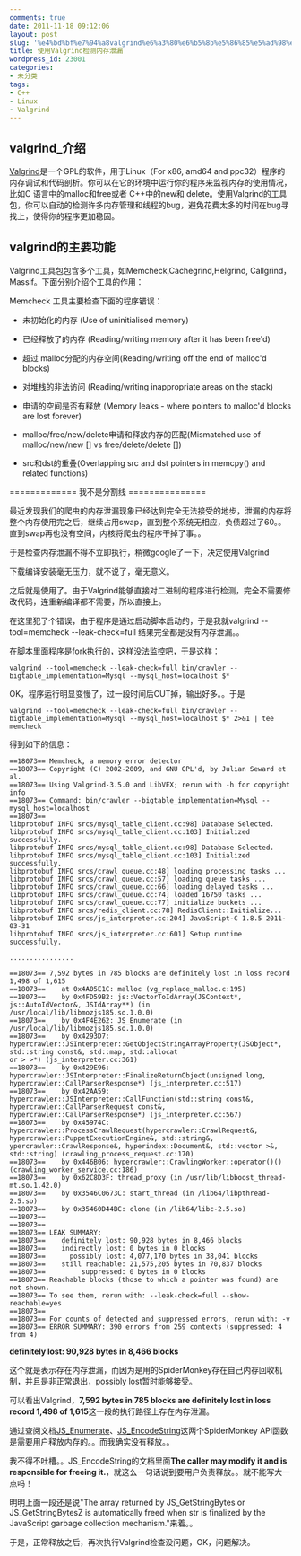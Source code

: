 ```yaml
---
comments: true
date: 2011-11-18 09:12:06
layout: post
slug: '%e4%bd%bf%e7%94%a8valgrind%e6%a3%80%e6%b5%8b%e5%86%85%e5%ad%98%e6%b3%84%e6%bc%8f'
title: 使用Valgrind检测内存泄漏
wordpress_id: 23001
categories:
- 未分类
tags:
- C++
- Linux
- Valgrind
---
```


## valgrind_介绍




[Valgrind](http://valgrind.org/)是一个GPL的软件，用于Linux（For x86, amd64 and ppc32）程序的内存调试和代码剖析。你可以在它的环境中运行你的程序来监视内存的使用情况，比如C 语言中的malloc和free或者 C++中的new和 delete。使用Valgrind的工具包，你可以自动的检测许多内存管理和线程的bug，避免花费太多的时间在bug寻找上，使得你的程序更加稳固。




## valgrind的主要功能




Valgrind工具包包含多个工具，如Memcheck,Cachegrind,Helgrind, Callgrind，Massif。下面分别介绍个工具的作用：




Memcheck 工具主要检查下面的程序错误：






  * 未初始化的内存 (Use of uninitialised memory)


  * 已经释放了的内存 (Reading/writing memory after it has been free'd)


  * 超过 malloc分配的内存空间(Reading/writing off the end of malloc'd blocks)


  * 对堆栈的非法访问 (Reading/writing inappropriate areas on the stack)


  * 申请的空间是否有释放 (Memory leaks - where pointers to malloc'd blocks are lost forever)


  * malloc/free/new/delete申请和释放内存的匹配(Mismatched use of malloc/new/new [] vs free/delete/delete [])


  * src和dst的重叠(Overlapping src and dst pointers in memcpy() and related functions)




============= 我不是分割线 ===============




最近发现我们的爬虫的内存泄漏现象已经达到完全无法接受的地步，泄漏的内存将整个内存使用完之后，继续占用swap，直到整个系统无相应，负债超过了60。。直到swap再也没有空间，内核将爬虫的程序干掉了事。。




于是检查内存泄漏不得不立即执行，稍微google了一下，决定使用Valgrind




下载编译安装毫无压力，就不说了，毫无意义。




之后就是使用了。由于Valgrind能够直接对二进制的程序进行检测，完全不需要修改代码，连重新编译都不需要，所以直接上。  

在这里犯了个错误，由于程序是通过启动脚本启动的，于是我就valgrind --tool=memcheck --leak-check=full 结果完全都是没有内存泄漏。。  

在脚本里面程序是fork执行的，这样没法监控吧，于是这样：






    
    valgrind --tool=memcheck --leak-check=full bin/crawler --bigtable_implementation=Mysql --mysql_host=localhost $*







OK，程序运行明显变慢了，过一段时间后CUT掉，输出好多。。于是






    
    valgrind --tool=memcheck --leak-check=full bin/crawler --bigtable_implementation=Mysql --mysql_host=localhost $* 2>&1 | tee memcheck




得到如下的信息：



    
    ==18073== Memcheck, a memory error detector
    ==18073== Copyright (C) 2002-2009, and GNU GPL'd, by Julian Seward et al.
    ==18073== Using Valgrind-3.5.0 and LibVEX; rerun with -h for copyright info
    ==18073== Command: bin/crawler --bigtable_implementation=Mysql --mysql_host=localhost
    ==18073==
    libprotobuf INFO srcs/mysql_table_client.cc:98] Database Selected.
    libprotobuf INFO srcs/mysql_table_client.cc:103] Initialized successfully.
    libprotobuf INFO srcs/mysql_table_client.cc:98] Database Selected.
    libprotobuf INFO srcs/mysql_table_client.cc:103] Initialized successfully.
    libprotobuf INFO srcs/crawl_queue.cc:48] loading processing tasks ...
    libprotobuf INFO srcs/crawl_queue.cc:57] loading queue tasks ...
    libprotobuf INFO srcs/crawl_queue.cc:66] loading delayed tasks ...
    libprotobuf INFO srcs/crawl_queue.cc:74] loaded 16750 tasks ...
    libprotobuf INFO srcs/crawl_queue.cc:77] initialize buckets ...
    libprotobuf INFO srcs/redis_client.cc:78] RedisClient::Initialize...
    libprotobuf INFO srcs/js_interpreter.cc:204] JavaScript-C 1.8.5 2011-03-31
    libprotobuf INFO srcs/js_interpreter.cc:601] Setup runtime successfully.
    
    ................
    
    ==18073== 7,592 bytes in 785 blocks are definitely lost in loss record 1,498 of 1,615
    ==18073==    at 0x4A05E1C: malloc (vg_replace_malloc.c:195)
    ==18073==    by 0x4FD59B2: js::VectorToIdArray(JSContext*, js::AutoIdVector&, JSIdArray**) (in /usr/local/lib/libmozjs185.so.1.0.0)
    ==18073==    by 0x4F4E262: JS_Enumerate (in /usr/local/lib/libmozjs185.so.1.0.0)
    ==18073==    by 0x4293D7: hypercrawler::JSInterpreter::GetObjectStringArrayProperty(JSObject*, std::string const&, std::map, std::allocat
    or > >*) (js_interpreter.cc:361)
    ==18073==    by 0x429E96: hypercrawler::JSInterpreter::FinalizeReturnObject(unsigned long, hypercrawler::CallParserResponse*) (js_interpreter.cc:517)
    ==18073==    by 0x42AA59: hypercrawler::JSInterpreter::CallFunction(std::string const&, hypercrawler::CallParserRequest const&, hypercrawler::CallParserResponse*) (js_interpreter.cc:567)
    ==18073==    by 0x45974C: hypercrawler::ProcessCrawlRequest(hypercrawler::CrawlRequest&, hypercrawler::PuppetExecutionEngine&, std::string&, ypercrawler::CrawlResponse&, hyperindex::Document&, std::vector >&, std::string) (crawling_process_request.cc:170)
    ==18073==    by 0x446B06: hypercrawler::CrawlingWorker::operator()() (crawling_worker_service.cc:186)
    ==18073==    by 0x62C8D3F: thread_proxy (in /usr/lib/libboost_thread-mt.so.1.42.0)
    ==18073==    by 0x3546C0673C: start_thread (in /lib64/libpthread-2.5.so)
    ==18073==    by 0x35460D44BC: clone (in /lib64/libc-2.5.so)
    ==18073==
    ==18073==
    ==18073== LEAK SUMMARY:
    ==18073==    definitely lost: 90,928 bytes in 8,466 blocks
    ==18073==    indirectly lost: 0 bytes in 0 blocks
    ==18073==      possibly lost: 4,077,170 bytes in 38,041 blocks
    ==18073==    still reachable: 21,575,205 bytes in 70,837 blocks
    ==18073==         suppressed: 0 bytes in 0 blocks
    ==18073== Reachable blocks (those to which a pointer was found) are not shown.
    ==18073== To see them, rerun with: --leak-check=full --show-reachable=yes
    ==18073==
    ==18073== For counts of detected and suppressed errors, rerun with: -v
    ==18073== ERROR SUMMARY: 390 errors from 259 contexts (suppressed: 4 from 4)




**definitely lost: 90,928 bytes in 8,466 blocks**




这个就是表示存在内存泄漏，而因为是用的SpiderMonkey存在自己内存回收机制，并且是非正常退出，possibly lost暂时能够接受。




可以看出Valgrind，**7,592 bytes in 785 blocks are definitely lost in loss record 1,498 of 1,615**这一段的执行路径上存在内存泄漏。  

通过查阅文档[JS_Enumerate](https://developer.mozilla.org/en/SpiderMonkey/JSAPI_Reference/JS_Enumerate)、[JS_EncodeString](https://developer.mozilla.org/en/JS_GetStringBytes)这两个SpiderMonkey API函数是需要用户释放内存的。。而我确实没有释放。。




我不得不吐槽。。JS_EncodeString的文档里面**The caller may modify it and is responsible for freeing it.**，就这么一句话说到要用户负责释放。。就不能写大一点吗！  

明明上面一段还是说"The array returned by JS_GetStringBytes or JS_GetStringBytesZ is automatically freed when str is finalized by the JavaScript garbage collection mechanism."来着。。




于是，正常释放之后，再次执行Valgrind检查没问题，OK，问题解决。



